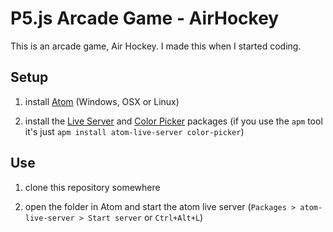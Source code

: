 # P5.js Arcade Game - AirHockey

This is an arcade game, Air Hockey. I made this when I started coding. 

## Setup

1. install [Atom](https://atom.io/) (Windows, OSX or Linux)

2. install
   the
   [Live Server](https://atom.io/packages/atom-live-server)
   and [Color Picker](https://atom.io/packages/color-picker) packages (if you
   use the `apm` tool it's just `apm install atom-live-server color-picker`)

## Use

1. clone this repository somewhere

2. open the folder in Atom and start the atom live server (`Packages >
   atom-live-server > Start server` or `Ctrl+Alt+L`)

